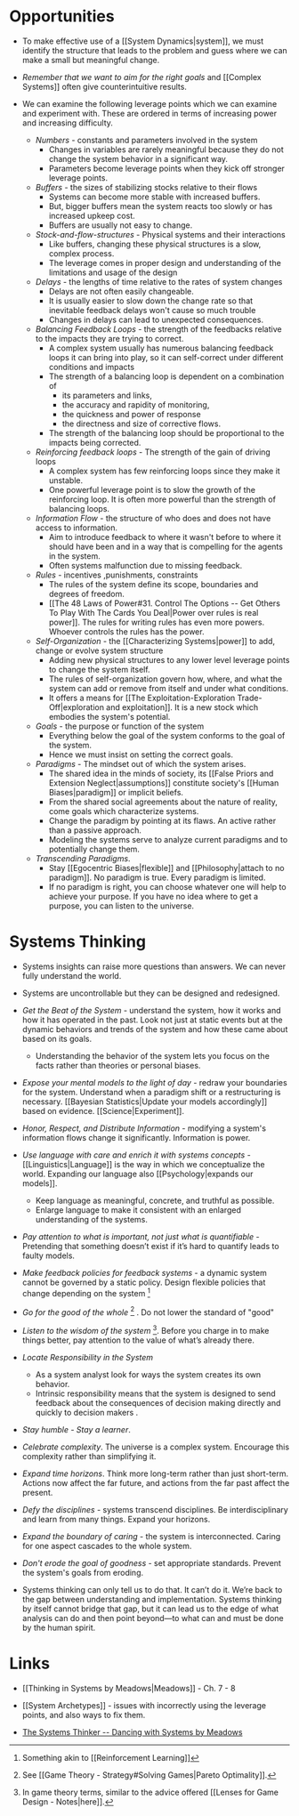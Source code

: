 # Opportunities 
* To make effective use of a [[System Dynamics|system]], we must identify the structure that leads to the problem and guess where we can make a small but meaningful change. 
* *Remember that we want to aim for the right goals* and [[Complex Systems]] often give counterintuitive results. 

* We can examine the following leverage points which we can examine and experiment with. These are ordered in terms of increasing power and increasing difficulty. 
	* *Numbers* - constants and parameters involved in the system 
		* Changes in variables are rarely meaningful because they do not change the system behavior in a significant way. 
		* Parameters become leverage points when they kick off stronger leverage points.
	* *Buffers* - the sizes of stabilizing stocks relative to their flows
		* Systems can become more stable with increased buffers. 
		* But, bigger buffers mean the system reacts too slowly or has increased upkeep cost. 
		* Buffers are usually not easy to change. 
	* *Stock-and-flow-structures* - Physical systems and their interactions 
		* Like buffers, changing these physical structures is a slow, complex process. 
		* The leverage comes in proper design and understanding of the limitations and usage of the design
	* *Delays* - the lengths of time relative to the rates of system changes 
		* Delays are not often easily changeable. 
		* It is usually easier to slow down the change rate so that inevitable feedback delays won't cause so much trouble 
		* Changes in delays can lead to unexpected consequences.
	* *Balancing Feedback Loops* - the strength of the feedbacks relative to the impacts they are trying to correct. 
		* A complex system usually has numerous balancing feedback loops it can bring into play, so it can self-correct under different conditions and impacts
		* The strength of a balancing loop is dependent on a combination of 
			* its parameters and links, 
			* the accuracy and rapidity of monitoring, 
			* the quickness and power of response
			* the directness and size of corrective flows. 
		* The strength of the balancing loop should be proportional to the impacts being corrected. 
	* *Reinforcing feedback loops* - The strength of the gain of driving loops 
		* A complex system has few reinforcing loops since they make it unstable. 
		* One powerful leverage point is to slow the growth of the reinforcing loop. It is often more powerful than the strength of balancing loops. 
	* *Information Flow* - the structure of who does and does not have access to information. 
		* Aim to introduce feedback to where it wasn't before to where it should have been and in a way that is compelling for the agents in the system. 
		* Often systems malfunction due to missing feedback. 
	* *Rules* - incentives ,punishments, constraints 
		* The rules of the system define its scope, boundaries and degrees of freedom. 
		* [[The 48 Laws of Power#31. Control The Options -- Get Others To Play With The Cards You Deal|Power over rules is real power]]. The rules for writing rules has even more powers. Whoever controls the rules has the power. 
	* *Self-Organization* - the [[Characterizing Systems|power]] to add, change or evolve system structure 
		* Adding new physical structures to any lower level leverage points to change the system itself. 
		* The rules of self-organization govern how, where, and what the system can add or remove from itself and under what conditions.
		* It offers a means for [[The Exploitation-Exploration Trade-Off|exploration and exploitation]]. It is a new stock which embodies the system's potential.
	* *Goals* - the purpose or function of the system 
		* Everything below the goal of the system conforms to the goal of the system. 
		* Hence we must insist on setting the correct goals. 
	* *Paradigms* - The mindset out of which the system arises. 
		* The shared idea in the minds of society, its [[False Priors and Extension Neglect|assumptions]] constitute society's [[Human Biases|paradigm]] or implicit beliefs. 
		* From the shared social agreements about the nature of reality, come goals which characterize systems. 
		* Change the paradigm by pointing at its flaws. An active rather than a passive approach. 
		* Modeling the systems serve to analyze current paradigms and to potentially change them. 
	* *Transcending Paradigms*. 
		* Stay [[Egocentric Biases|flexible]] and [[Philosophy|attach to no paradigm]]. No paradigm is true. Every paradigm is limited. 
		* If no paradigm is right, you can choose whatever one will help to achieve your purpose. If you have no idea where to get a purpose, you can listen to the universe.

# Systems Thinking 
* Systems insights can raise more questions than answers.  We can never fully understand the world. 
* Systems are uncontrollable but they can be designed and redesigned. 

* *Get the Beat of the System* - understand the system, how it works and how it has operated in the past.  Look not just at static events but at the dynamic behaviors and trends of the system and how these came about based on its goals. 
	* Understanding the behavior of the system lets you focus on the facts rather than theories or personal biases. 
* *Expose your mental models to the light of day* - redraw your boundaries for the system. Understand when a paradigm shift or a restructuring is necessary. [[Bayesian Statistics|Update your models accordingly]] based on evidence. [[Science|Experiment]].
* *Honor, Respect, and Distribute Information* - modifying a system's information flows change it significantly. Information is power. 
* *Use language with care and enrich it with systems concepts* - [[Linguistics|Language]] is the way in which we conceptualize the world. Expanding our language also [[Psychology|expands our models]].
	* Keep language as meaningful, concrete, and truthful as possible. 
	* Enlarge language to make it consistent with an enlarged understanding of the systems. 
* *Pay attention to what is important, not just what is quantifiable* - Pretending that something doesn’t exist if it’s hard to quantify leads to faulty models.
* *Make feedback policies for feedback systems* - a dynamic system cannot be governed by a static policy. Design flexible policies that change depending on the system [^1]
* *Go for the good of the whole* [^2]  . Do not lower the standard of "good"
* *Listen to the wisdom of the system*  [^3]. Before you charge in to make things better, pay attention to the value of what’s already there.
* *Locate Responsibility in the System* 
	* As a system analyst look for ways the system creates its own behavior. 
	* Intrinsic responsibility means that the system is designed to send feedback about the consequences of decision making directly and quickly to decision makers .  
* *Stay humble - Stay a learner*. 
* *Celebrate complexity*. The universe is a complex system. Encourage this complexity rather than simplifying it. 
* *Expand time horizons*. Think more long-term rather than just short-term. Actions now affect the far future, and actions from the far past affect the present.
* *Defy the disciplines* - systems transcend disciplines. Be interdisciplinary  and learn from many things. Expand your horizons. 
* *Expand the boundary of caring* - the system is interconnected. Caring for one aspect cascades to the whole system. 
* *Don't erode the goal of goodness* - set appropriate standards. Prevent the system's goals from eroding.

* Systems thinking can only tell us to do that. It can’t do it. We’re back to the gap between understanding and implementation. Systems thinking by itself cannot bridge that gap, but it can lead us to the edge of what analysis can do and then point beyond—to what can and must be done by the human spirit.

[^1]: Something akin to [[Reinforcement Learning]]
[^2]: See [[Game Theory - Strategy#Solving Games|Pareto Optimality]]. 
[^3]: In game theory terms, similar to the advice offered [[Lenses for Game Design - Notes|here]]. 

# Links 
* [[Thinking in Systems by Meadows|Meadows]] - Ch. 7 - 8 
* [[System Archetypes]] - issues with incorrectly using the leverage points, and also ways to fix them.

* [The Systems Thinker -- Dancing with Systems by Meadows](https://thesystemsthinker.com/dancing-with-systems/)